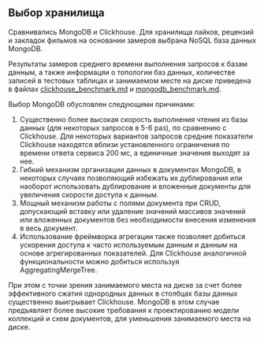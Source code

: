 ## Выбор хранилища

Сравнивались MongoDB и Clickhouse. 
Для хранилища лайков, рецензий и закладок фильмов на основании замеров выбрана NoSQL база данных MongoDB.

Результаты замеров среднего времени выполнения запросов к базам данным, а также информацяи о топологии баз данных, 
количестве записей в тестовых таблицах и занимаемом месте на диске приведена в файлах 
[clickhouse_benchmark.md](clickhouse_benchmark.md) и [mongodb_benchmark.md](mongodb_benchmark.md).

Выбор MongoDB обусловлен следующими причинами:
1. Существенно более высокая скорость выполнения чтения из базы данных (для некоторых запросов в 5-6 раз), 
по сравнению с Сlickhouse. Для некоторых вариантов запросов средние показатели 
Clickhouse находятся вблизи установленного ограничения по времени ответа сервиса 200 мс, а единичные значения выходят 
за нее.
2. Гибкий механизм организации данных в документах MongoDB, в некоторых случаях позволяющий избежать их дублирования
или наоборот использовать дублирование и вложенные документы для увеличения скорости доступа к данным.
3. Мощный механизм работы с полями документа при CRUD, допускающий вставку или удаление значений массивов значений или 
вложенных документов без необходимости внесения изменения в весь документ. 
4. Использование фреймворка агрегации также позволяет добиться ускорения доступа к часто используемым данным и данным 
на основе агрегированных показателей. Для Clickhouse аналогичной функциональности можно добиться используя 
AggregatingMergeTree.

При этом с точки зрения занимаемого места на диске за счет более эффективного сжатия однородных данных в столбцах 
базы данных существенно выигрывает Clickhouse. MongoDB в этом случае предъявляет более высокие требования к 
проектированию модели коллекций и схем документов, для уменьшения занимаемого места на диске.